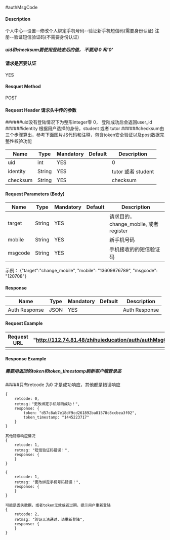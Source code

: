 #authMsgCode 
#### Description
个人中心--设置--修改个人绑定手机号码--验证新手机短信码(需要身份认证)
注册--验证短信验证码(不需要身份认证)

##### uid和checksum要使用登陆态后的值， 不要用 0 和‘0’

#### 请求是否要认证
YES

#### Resquet Method
POST


#### Request Header 请求头中传的参数
######uid没有登陆情况下为整形integer零 0， 登陆成功后会返回user_id
######identity 根据用户选择的身份，student 或者 tutor
######checksum由三个步骤算出，参考下面图片JS代码和注释，包含token安全验证以及post数据完整性校验功能

| Name | Type | Mandatory | Default | Description |
| -- | -- | -- | -- | -- |
| uid | int | YES |  | 0 |
| identity    | String | YES |  | tutor 或者 student|
| checksum    | String | YES |  | checksum|


#### Request Parameters (Body)

| Name | Type | Mandatory | Default | Description |
| -- | -- | -- | -- | -- |
| target    | String | YES |  | 请求目的，change_mobile, 或者 register |
| mobile    | String | YES |  | 新手机号码 |
| msgcode    | String | YES |  | 手机接收的的短信验证码 |
示例： 
{"target":"change_mobile", "mobile": "13609876789", "msgcode": "120708"}

#### Response
| Name | Type | Mandatory | Default | Description |
| -- | -- | -- | -- | -- |
| Auth Response | JSON | YES| | Auth Response |


#### Request Example

|Request URL | "http://112.74.81.48/zhihuieducation/auth/authMsgCode" |
| --| -- |
| | |

#### Response Example
##### 需要用返回的token和token_timestamp刷新客户端登录态

#####只有retcode 为0 才是成功响应，其他都是错误响应
```
{
    retcode: 0, 
    retmsg："更改绑定手机号码成功！",
    response: {
        token: "d57c8ab7e18df9cd261892ba81578c8ccbea3f02",
        token_timestamp: "1445223717"
    }
}

其他错误响应情况
{
    retcode: 1, 
    retmsg: "短信验证码错误！",
    response: {
    }
}

{
    retcode: 1, 
    retmsg: "更改绑定手机号码错误！",
    response: {
    }
}

可能是丢失数据，或者token无效或者过期，提示用户重新登陆
{
    retcode: 2, 
    retmsg: "验证无法通过，请重新登陆",
    response: {
    }
}
```




